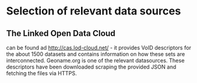 # Selection of relevant data sources

## The Linked Open Data Cloud
can be found ad http://cas.lod-cloud.net/ - it provides VoID descriptors for the about 1500 datasets and contains information on how these sets are interconnected. Geoname.org is one of the relevant datasources. These descriptors have been downloaded scraping the provided JSON and fetching the files via HTTPS.  

